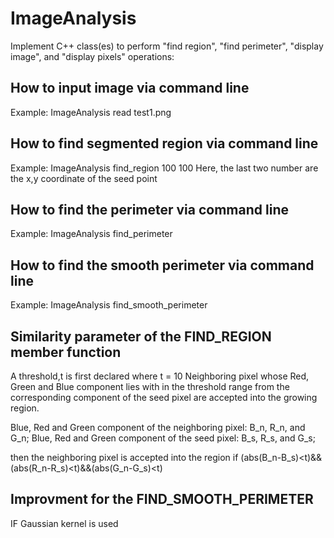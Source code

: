 # ImageAnalysis
Implement C++ class(es) to perform "find region", "find perimeter", "display image", and "display pixels" operations:


How to input image via command line
-------------------------------------------
Example: ImageAnalysis read test1.png

How to find segmented region via command line
-------------------------------------
Example: ImageAnalysis find_region 100 100
Here, the last two number are the x,y coordinate of the seed point


How to find the perimeter via command line
-----------------------------------
Example: ImageAnalysis find_perimeter


How to find the smooth perimeter via command line
-----------------------------------
Example: ImageAnalysis find_smooth_perimeter


Similarity parameter of the FIND_REGION member function
-----------------------------------------
A threshold,t is first declared where t = 10
Neighboring pixel whose Red, Green and Blue component lies with in the threshold range from the corresponding component of the seed pixel are accepted into the growing region.

Blue, Red and Green component of the neighboring pixel: B_n, R_n, and G_n;
Blue, Red and Green component of the seed pixel: B_s, R_s, and G_s;

then the neighboring pixel is accepted into the region if
(abs(B_n-B_s)<t)&&(abs(R_n-R_s)<t)&&(abs(G_n-G_s)<t)

Improvment for the FIND_SMOOTH_PERIMETER
------------------------------------------
IF Gaussian kernel is used

